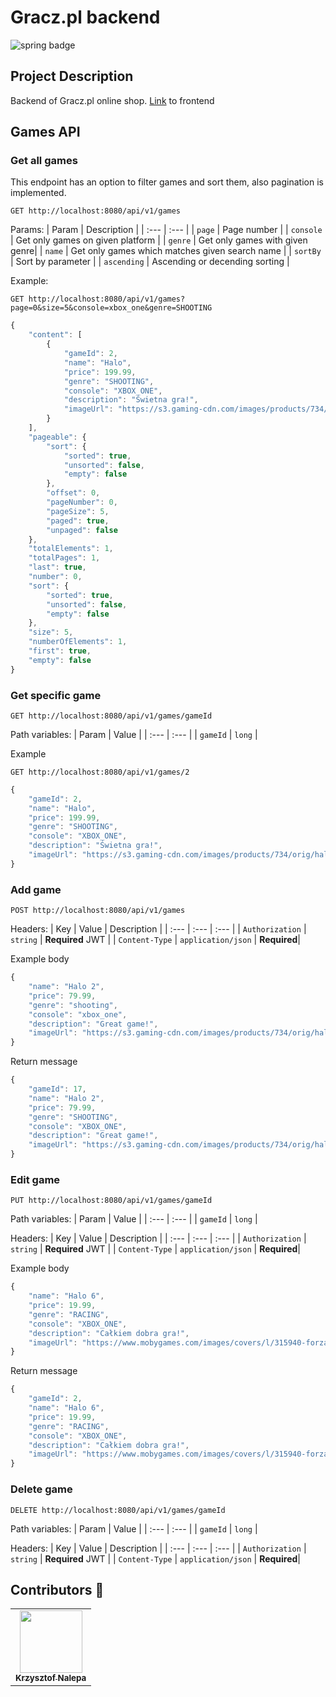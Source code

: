 # Gracz.pl backend

![spring badge](https://img.shields.io/badge/Spring%20framework-5.2.8-brightgreen)

## Project Description
Backend of Gracz.pl online shop.
[Link](https://github.com/kraleppa/gracz-pl-web) to frontend

## Games API
### Get all games
This endpoint has an option to filter games and sort them, also pagination is implemented.

```http
GET http://localhost:8080/api/v1/games
```

Params:
| Param | Description |
| :--- | :--- |
| `page`  | Page number |
| `console` | Get only games on given platform |
| `genre` | Get only games with given genre|
| `name` | Get only games which matches given search name |
| `sortBy` | Sort by parameter |
| `ascending` | Ascending or decending sorting |

Example:
```http
GET http://localhost:8080/api/v1/games?page=0&size=5&console=xbox_one&genre=SHOOTING
```

```javascript
{
    "content": [
        {
            "gameId": 2,
            "name": "Halo",
            "price": 199.99,
            "genre": "SHOOTING",
            "console": "XBOX_ONE",
            "description": "Świetna gra!",
            "imageUrl": "https://s3.gaming-cdn.com/images/products/734/orig/halo-the-master-chief-collection-xbox-one-cover.jpg"
        }
    ],
    "pageable": {
        "sort": {
            "sorted": true,
            "unsorted": false,
            "empty": false
        },
        "offset": 0,
        "pageNumber": 0,
        "pageSize": 5,
        "paged": true,
        "unpaged": false
    },
    "totalElements": 1,
    "totalPages": 1,
    "last": true,
    "number": 0,
    "sort": {
        "sorted": true,
        "unsorted": false,
        "empty": false
    },
    "size": 5,
    "numberOfElements": 1,
    "first": true,
    "empty": false
}
```

### Get specific game

```http
GET http://localhost:8080/api/v1/games/gameId
```


Path variables:
| Param | Value |
| :--- | :--- |
| `gameId`  | `long` |

Example
```http
GET http://localhost:8080/api/v1/games/2
```

```javascript
{
    "gameId": 2,
    "name": "Halo",
    "price": 199.99,
    "genre": "SHOOTING",
    "console": "XBOX_ONE",
    "description": "Świetna gra!",
    "imageUrl": "https://s3.gaming-cdn.com/images/products/734/orig/halo-the-master-chief-collection-xbox-one-cover.jpg"
}
```

### Add game

```http
POST http://localhost:8080/api/v1/games
```

Headers:
| Key | Value | Description |
| :--- | :--- | :--- |
| `Authorization` | `string` | **Required** JWT |
| `Content-Type` | `application/json` | **Required**|

Example body
```javascript
{
    "name": "Halo 2",
    "price": 79.99,
    "genre": "shooting",
    "console": "xbox_one",
    "description": "Great game!",
    "imageUrl": "https://s3.gaming-cdn.com/images/products/734/orig/halo-the-master-chief-collection-xbox-one-cover.jpg"
}
```

Return message
```javascript
{
    "gameId": 17,
    "name": "Halo 2",
    "price": 79.99,
    "genre": "SHOOTING",
    "console": "XBOX_ONE",
    "description": "Great game!",
    "imageUrl": "https://s3.gaming-cdn.com/images/products/734/orig/halo-the-master-chief-collection-xbox-one-cover.jpg"
}
```
### Edit game

```http
PUT http://localhost:8080/api/v1/games/gameId
```

Path variables:
| Param | Value |
| :--- | :--- |
| `gameId`  | `long` |

Headers:
| Key | Value | Description |
| :--- | :--- | :--- |
| `Authorization` | `string` | **Required** JWT |
| `Content-Type` | `application/json` | **Required**|

Example body
```javascript
{
    "name": "Halo 6",
    "price": 19.99,
    "genre": "RACING",
    "console": "XBOX_ONE",
    "description": "Całkiem dobra gra!",
    "imageUrl": "https://www.mobygames.com/images/covers/l/315940-forza-motorsport-6-xbox-one-front-cover.png"
}
```

Return message
```javascript
{
    "gameId": 2,
    "name": "Halo 6",
    "price": 19.99,
    "genre": "RACING",
    "console": "XBOX_ONE",
    "description": "Całkiem dobra gra!",
    "imageUrl": "https://www.mobygames.com/images/covers/l/315940-forza-motorsport-6-xbox-one-front-cover.png"
}
```

### Delete game

```http
DELETE http://localhost:8080/api/v1/games/gameId
```

Path variables:
| Param | Value |
| :--- | :--- |
| `gameId`  | `long` |

Headers:
| Key | Value | Description |
| :--- | :--- | :--- |
| `Authorization` | `string` | **Required** JWT |
| `Content-Type` | `application/json` | **Required**|


## Contributors :hamburger:
<table>
  <tr>
    <td align="center"><a href="https://github.com/kraleppa"><img src="https://avatars1.githubusercontent.com/u/56135216?s=460&u=359e017d16c70a31d3bdb086172308cc6f045acf&v=4" width="100px;" alt=""/><br /><sub><b>Krzysztof Nalepa</b></sub></a><br /></td>
    </td>
  </tr>
</table>  
